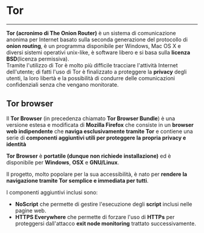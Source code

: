 # Tor
---
**Tor (acronimo di The Onion Router)** è un sistema di comunicazione anonima per Internet basato sulla seconda generazione del protocollo di **onion routing**, è un programma disponibile per Windows, Mac OS X e diversi sistemi operativi unix-like, è software libero e si basa sulla **licenza BSD**(licenza permissiva).<br/>
Tramite l'utilizzo di Tor è molto più difficile tracciare l'attività Internet dell'utente; di fatti l'uso di Tor è finalizzato a proteggere la **privacy** degli utenti, la loro libertà e la possibilità di condurre delle comunicazioni confidenziali senza che vengano monitorate.
## Tor browser
Il **Tor Browser** (in precedenza chiamato **Tor Browser Bundle**) è una versione estesa e modificata di **Mozilla Firefox** che consiste in un **browser web indipendente** che **naviga esclusivamente tramite Tor** e contiene una serie di **componenti aggiuntivi utili per proteggere la propria privacy e identità**

**Tor Browser** è **portatile (dunque non richiede installazione)** ed è disponibile per **Windows**, **OSX** e **GNU/Linux**.

Il progetto, molto popolare per la sua accessibilità, è nato per **rendere la navigazione tramite Tor semplice e immediata per tutti**.

I componenti aggiuntivi inclusi sono:
* **NoScript** che permette di gestire l'esecuzione degli **script** inclusi nelle pagine web.
* **HTTPS Everywhere** che permette di forzare l'uso di **HTTPs** per proteggersi dall'attacco **exit node monitoring** trattato successivamente.